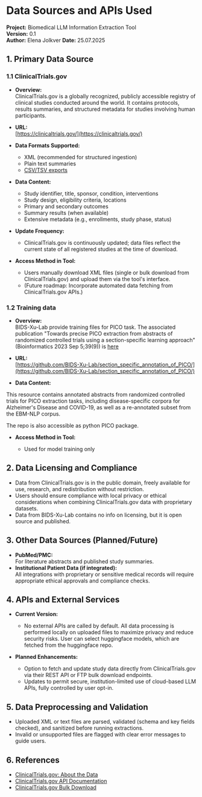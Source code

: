 # **Data Sources and APIs Used**

**Project:** Biomedical LLM Information Extraction Tool  
**Version:** 0.1  
**Author:** Elena Jolkver
**Date:** 25.07.2025



## **1. Primary Data Source**

### 1.1 ClinicalTrials.gov

- **Overview:**  
  ClinicalTrials.gov is a globally recognized, publicly accessible registry of clinical studies conducted around the world. It contains protocols, results summaries, and structured metadata for studies involving human participants.

- **URL:**  
  [https://clinicaltrials.gov/](https://clinicaltrials.gov/)

- **Data Formats Supported:**  
  - XML (recommended for structured ingestion)
  - Plain text summaries
  - [CSV/TSV exports](https://clinicaltrials.gov/ct2/resources/download)

- **Data Content:**  
  - Study identifier, title, sponsor, condition, interventions
  - Study design, eligibility criteria, locations
  - Primary and secondary outcomes
  - Summary results (when available)
  - Extensive metadata (e.g., enrollments, study phase, status)

- **Update Frequency:**  
  - ClinicalTrials.gov is continuously updated; data files reflect the current state of all registered studies at the time of download.

- **Access Method in Tool:**  
  - Users manually download XML files (single or bulk download from ClinicalTrials.gov) and upload them via the tool's interface.
  - (Future roadmap: Incorporate automated data fetching from ClinicalTrials.gov APIs.)

### 1.2 Training data

- **Overview:**  
  BIDS-Xu-Lab provide training files for PICO task. The associated publication "Towards precise PICO extraction from abstracts of randomized controlled trials using a section-specific learning approach" (Bioinformatics 2023 Sep 5;39(9)) is [here](10.1093/bioinformatics/btad542)

- **URL:**  
  [https://github.com/BIDS-Xu-Lab/section_specific_annotation_of_PICO/](https://github.com/BIDS-Xu-Lab/section_specific_annotation_of_PICO/)


- **Data Content:**  

This resource contains annotated abstracts from randomized controlled trials for PICO extraction tasks, including disease-specific corpora for Alzheimer's Disease and COVID-19, as well as a re-annotated subset from the EBM-NLP corpus.

The repo is also accessible as python PICO package. 


- **Access Method in Tool:**  

  - Used for model training only


## **2. Data Licensing and Compliance**

- Data from ClinicalTrials.gov is in the public domain, freely available for use, research, and redistribution without restriction.
- Users should ensure compliance with local privacy or ethical considerations when combining ClinicalTrials.gov data with proprietary datasets.
- Data from BIDS-Xu-Lab contains no info on licensing, but it is open source and published.



## **3. Other Data Sources (Planned/Future)**

- **PubMed/PMC:**  
  For literature abstracts and published study summaries.
- **Institutional Patient Data (if integrated):**  
  All integrations with proprietary or sensitive medical records will require appropriate ethical approvals and compliance checks.


## **4. APIs and External Services**

- **Current Version:**  
  - No external APIs are called by default. All data processing is performed locally on uploaded files to maximize privacy and reduce security risks. User can select huggingface models, which are fetched from the huggingface repo.

- **Planned Enhancements:**  
  - Option to fetch and update study data directly from ClinicalTrials.gov via their REST API or FTP bulk download endpoints.
  - Updates to permit secure, institution-limited use of cloud-based LLM APIs, fully controlled by user opt-in.



## **5. Data Preprocessing and Validation**

- Uploaded XML or text files are parsed, validated (schema and key fields checked), and sanitized before running extractions.
- Invalid or unsupported files are flagged with clear error messages to guide users.



## **6. References**

- [ClinicalTrials.gov: About the Data](https://clinicaltrials.gov/ct2/about-site/background)
- [ClinicalTrials.gov API Documentation](https://clinicaltrials.gov/data-api/api)
- [ClinicalTrials.gov Bulk Download](https://clinicaltrials.gov/ct2/resources/download)

